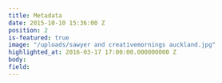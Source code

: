 ```yaml
---
title: Metadata
date: 2015-10-10 15:36:00 Z
position: 2
is-featured: true
image: "/uploads/sawyer and creativemornings auckland.jpg"
highlighted_at: 2016-03-17 17:00:00.000000000 Z
body: 
field: 
---
```


